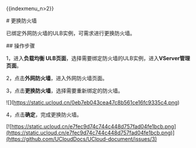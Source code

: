 {{indexmenu_n>2}}

\# 更换防火墙

已绑定外网防火墙的ULB实例，可需求进行更换防火墙。

\#\# 操作步骤

1，进入**负载均衡 ULB页面**，选择需要绑定防火墙的ULB实例，进入**VServer管理页面**。

2，点击**外网防火墙**，进入外网防火墙页面。

3，点击**更换防火墙**，选择需要重新绑定的防火墙。

\!\[\](<https://static.ucloud.cn/0eb7eb043cea47c8b561ce16fc9335c4.png>)

4，点击**确定**，完成更换防火墙。

[![https://static.ucloud.cn/e7fec9d74c744c448d757fad04fe1bcb.png](https://static.ucloud.cn/e7fec9d74c744c448d757fad04fe1bcb.png)](https://github.com/UCloudDocs/UCloud-document/issues/3)
